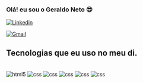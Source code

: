

### Olá! eu sou o Geraldo Neto 😎

[![Linkedin](https://img.shields.io/badge/LinkedIn-0077B5?style=for-the-badge&logo=linkedin&logoColor=white)](https://www.linkedin.com/in/geraldo-neto-7826a5260)

[![Gmail](https://img.shields.io/badge/Gmail-D14836?style=for-the-badge&logo=gmail&logoColor=white)](gnetoofc@gmai.com)




## Tecnologias que eu uso no meu di.

<div style="display: inline_block"><br/>
      <img align="center" alt="html5" src="https://img.shields.io/badge/HTML5-E34F26?style=for-the-badge&logo=html5&logoColor=white" />
      <img align="center" alt="css" src="https://img.shields.io/badge/CSS3-1572B6?style=for-the-badge&logo=css3&logoColor=white" />
      <img align="center" alt="css" src="https://img.shields.io/badge/Bootstrap-563D7C?style=for-the-badge&logo=bootstrap&logoColor=white" />
      <img align="center" alt="css" src="https://img.shields.io/badge/PHP-777BB4?style=for-the-badge&logo=php&logoColor=white" />
      <img align="center" alt="css" src="https://img.shields.io/badge/Java-ED8B00?style=for-the-badge&logo=openjdk&logoColor=white" />
      <img align="center" alt="css" src="https://img.shields.io/badge/PostgreSQL-316192?style=for-the-badge&logo=postgresql&logoColor=white" />

</div>

<br/>
